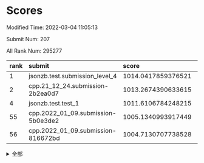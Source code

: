# Scores

Modified Time: 2022-03-04 11:05:13

Submit Num: 207

All Rank Num: 295277

| rank |               submit               |       score        |       sigma        | pk_num |
| :--- | :--------------------------------- | :----------------- | :----------------- | :----- |
| 1    | jsonzb.test.submission_level_4     | 1014.0417859376521 | 0.828850312771409  | 5708   |
| 2    | cpp.21_12_24.submission-2b2ea0d7   | 1013.2674390633615 | 0.8162403030499445 | 5709   |
| 4    | jsonzb.test.test_1                 | 1011.6106784248215 | 0.7974851762291526 | 5698   |
| 55   | cpp.2022_01_09.submission-5b0e3de2 | 1005.1340993917449 | 0.7103167772623222 | 5706   |
| 56   | cpp.2022_01_09.submission-816672bd | 1004.7130707738528 | 0.7102456493481755 | 5711   |


<details>
<summary>全部</summary>

| rank |                 submit                 |       score        |       sigma        | pk_num |
| :--- | :------------------------------------- | :----------------- | :----------------- | :----- |
| 1    | jsonzb.test.submission_level_4         | 1014.0417859376521 | 0.828850312771409  | 5708   |
| 2    | cpp.21_12_24.submission-2b2ea0d7       | 1013.2674390633615 | 0.8162403030499445 | 5709   |
| 3    | gobigger.level_3.submission_level_3_26 | 1011.7377390403966 | 0.7936894212263658 | 5708   |
| 4    | jsonzb.test.test_1                     | 1011.6106784248215 | 0.7974851762291526 | 5698   |
| 5    | gobigger.level_3.submission_level_3_31 | 1011.5479231340291 | 0.7737574835021848 | 5706   |
| 6    | gobigger.level_3.submission_level_3_14 | 1011.2806258843963 | 0.783987567184643  | 5706   |
| 7    | gobigger.level_3.submission_level_3_19 | 1011.2159930991361 | 0.7694598278918384 | 5707   |
| 8    | gobigger.level_3.submission_level_3_49 | 1011.087568336313  | 0.7818578468529649 | 5704   |
| 9    | gobigger.level_3.submission_level_3_15 | 1011.0722543395165 | 0.7691224364677276 | 5712   |
| 10   | gobigger.level_3.submission_level_3_3  | 1011.0628328385378 | 0.7380609706900946 | 5707   |
| 11   | gobigger.level_3.submission_level_3_46 | 1011.0067032362851 | 0.7676803735703703 | 5702   |
| 12   | gobigger.level_3.submission_level_3_44 | 1010.9935509276982 | 0.7660820576856352 | 5704   |
| 13   | gobigger.level_3.submission_level_3_2  | 1010.8975401108615 | 0.7597302399663242 | 5707   |
| 14   | gobigger.level_3.submission_level_3_27 | 1010.7837682408358 | 0.7765786283702688 | 5707   |
| 15   | gobigger.level_3.submission_level_3_30 | 1010.7822641597992 | 0.7454097889407533 | 5708   |
| 16   | gobigger.level_3.submission_level_3_10 | 1010.7241341646665 | 0.7646414118832257 | 5707   |
| 17   | gobigger.level_3.submission_level_3_37 | 1010.5253839157425 | 0.7511592206960279 | 5705   |
| 18   | gobigger.level_3.submission_level_3_29 | 1010.4949581315813 | 0.7723962548812163 | 5709   |
| 19   | gobigger.level_3.submission_level_3_45 | 1010.4404373304483 | 0.7835353742514746 | 5711   |
| 20   | gobigger.level_3.submission_level_3_38 | 1010.4303944453117 | 0.7445423830328615 | 5704   |
| 21   | gobigger.level_3.submission_level_3_6  | 1010.4184487399039 | 0.7530217685977741 | 5704   |
| 22   | gobigger.level_3.submission_level_3_24 | 1010.4093052112237 | 0.7702396184073772 | 5708   |
| 23   | gobigger.level_3.submission_level_3_32 | 1010.3700234385219 | 0.7673902395879992 | 5696   |
| 24   | gobigger.level_3.submission_level_3_20 | 1010.3475774269499 | 0.7581971667658883 | 5708   |
| 25   | gobigger.level_3.submission_level_3_0  | 1010.3203543791241 | 0.7781395931438986 | 5708   |
| 26   | gobigger.level_3.submission_level_3_41 | 1010.2867297586716 | 0.7596457159436916 | 5705   |
| 27   | gobigger.level_3.submission_level_3_34 | 1010.2737113532976 | 0.7681493196570083 | 5710   |
| 28   | gobigger.level_3.submission_level_3_25 | 1010.2666398214792 | 0.7465497347326344 | 5704   |
| 29   | gobigger.level_3.submission_level_3_4  | 1010.2578135641153 | 0.7612576639429232 | 5707   |
| 30   | gobigger.level_3.submission_level_3_40 | 1010.255153940625  | 0.7645007192825455 | 5703   |
| 31   | gobigger.level_3.submission_level_3_12 | 1010.205477368086  | 0.7737036927707434 | 5699   |
| 32   | gobigger.level_3.submission_level_3_8  | 1010.1678179784187 | 0.7646108821642198 | 5703   |
| 33   | gobigger.level_3.submission_level_3_47 | 1010.160953421881  | 0.7335598080492078 | 5711   |
| 34   | gobigger.level_3.submission_level_3_16 | 1010.0128897072615 | 0.7494725449346721 | 5712   |
| 35   | gobigger.level_3.submission_level_3_7  | 1009.9385829646137 | 0.7516711293165024 | 5705   |
| 36   | gobigger.level_3.submission_level_3_18 | 1009.902826366483  | 0.7859816645022186 | 5703   |
| 37   | gobigger.level_3.submission_level_3_28 | 1009.8419720945473 | 0.7615919257019845 | 5705   |
| 38   | gobigger.level_3.submission_level_3_43 | 1009.8088181757893 | 0.7594681114082436 | 5710   |
| 39   | gobigger.level_3.submission_level_3_33 | 1009.71853636956   | 0.7916711769632665 | 5703   |
| 40   | gobigger.level_3.submission_level_3_42 | 1009.5646346027776 | 0.7624141950016524 | 5704   |
| 41   | gobigger.level_3.submission_level_3_1  | 1009.3262836555831 | 0.7550441022760941 | 5700   |
| 42   | gobigger.level_3.submission_level_3_13 | 1009.1888298749836 | 0.7695160825507021 | 5704   |
| 43   | gobigger.level_3.submission_level_3_35 | 1009.1794994141535 | 0.7888339593316894 | 5706   |
| 44   | gobigger.level_3.submission_level_3_22 | 1009.1507117040672 | 0.7696171400617073 | 5707   |
| 45   | gobigger.level_3.submission_level_3_17 | 1009.084706737869  | 0.7333848006767    | 5711   |
| 46   | gobigger.level_3.submission_level_3_39 | 1009.0590335009925 | 0.732222988684544  | 5707   |
| 47   | gobigger.level_3.submission_level_3_21 | 1008.9336665203838 | 0.741480373285549  | 5707   |
| 48   | gobigger.level_3.submission_level_3_5  | 1008.8041635868803 | 0.7669960311848526 | 5708   |
| 49   | gobigger.level_3.submission_level_3_36 | 1008.6400922254359 | 0.7742291280271664 | 5704   |
| 50   | gobigger.level_3.submission_level_3_11 | 1008.3219797177824 | 0.7568216048412302 | 5710   |
| 51   | gobigger.level_3.submission_level_3_48 | 1007.9330490163269 | 0.7420427269931469 | 5702   |
| 52   | gobigger.level_3.submission_level_3_9  | 1007.6132518870609 | 0.7526246439829049 | 5705   |
| 53   | gobigger.level_3.submission_level_3_23 | 1006.9578641614714 | 0.7223673122446203 | 5707   |
| 54   | gobigger.level_1.submission_level_1_3  | 1005.3868237475293 | 0.7359870307591312 | 5702   |
| 55   | cpp.2022_01_09.submission-5b0e3de2     | 1005.1340993917449 | 0.7103167772623222 | 5706   |
| 56   | cpp.2022_01_09.submission-816672bd     | 1004.7130707738528 | 0.7102456493481755 | 5711   |
| 57   | gobigger.level_1.submission_level_1_43 | 1004.6674441889791 | 0.7181393232561064 | 5712   |
| 58   | gobigger.level_1.submission_level_1_8  | 1004.4990987945455 | 0.7188121424064776 | 5706   |
| 59   | gobigger.level_1.submission_level_1_27 | 1004.4613802761584 | 0.7116030946489912 | 5704   |
| 60   | gobigger.level_1.submission_level_1_11 | 1004.3986129380198 | 0.719482903169834  | 5709   |
| 61   | gobigger.level_1.submission_level_1_24 | 1004.2638121016106 | 0.7233555618316188 | 5708   |
| 62   | gobigger.level_1.submission_level_1_16 | 1004.1974756049927 | 0.7216218887664717 | 5705   |
| 63   | gobigger.level_1.submission_level_1_15 | 1004.1515036704789 | 0.7121110312578293 | 5715   |
| 64   | gobigger.level_1.submission_level_1_28 | 1004.1148741359922 | 0.7126939581656188 | 5711   |
| 65   | gobigger.level_1.submission_level_1_9  | 1004.0879385174404 | 0.7181011157313377 | 5702   |
| 66   | gobigger.level_1.submission_level_1_13 | 1004.0099975583117 | 0.7142105310997487 | 5708   |
| 67   | gobigger.level_1.submission_level_1_40 | 1003.9246442795759 | 0.7323803311962014 | 5707   |
| 68   | gobigger.level_1.submission_level_1_12 | 1003.8996817814848 | 0.7216986138529955 | 5706   |
| 69   | gobigger.level_1.submission_level_1_32 | 1003.8590445680179 | 0.7121189248157443 | 5703   |
| 70   | gobigger.level_1.submission_level_1_47 | 1003.8414050504571 | 0.7272780893344891 | 5703   |
| 71   | gobigger.level_1.submission_level_1_39 | 1003.8052098443002 | 0.7081960430463906 | 5705   |
| 72   | gobigger.level_1.submission_level_1_45 | 1003.7842001300977 | 0.7236373930481963 | 5700   |
| 73   | gobigger.level_1.submission_level_1_38 | 1003.7731152589055 | 0.7157007793976261 | 5705   |
| 74   | gobigger.level_1.submission_level_1_46 | 1003.646322091407  | 0.7149188398069234 | 5706   |
| 75   | gobigger.level_1.submission_level_1_34 | 1003.5993109401161 | 0.7009464025103533 | 5704   |
| 76   | gobigger.level_1.submission_level_1_21 | 1003.3634120191682 | 0.7235113881516607 | 5707   |
| 77   | gobigger.level_1.submission_level_1_42 | 1003.1074881532254 | 0.7113282511825775 | 5702   |
| 78   | gobigger.level_1.submission_level_1_6  | 1003.0542474888671 | 0.7091109146413441 | 5706   |
| 79   | gobigger.level_1.submission_level_1_49 | 1002.9964430838811 | 0.7204167097627665 | 5701   |
| 80   | gobigger.level_1.submission_level_1_29 | 1002.9955080978013 | 0.7240009346833638 | 5698   |
| 81   | gobigger.level_1.submission_level_1_26 | 1002.9546502780728 | 0.7213866482444666 | 5705   |
| 82   | gobigger.level_1.submission_level_1_4  | 1002.9459457074644 | 0.7113617398684331 | 5706   |
| 83   | gobigger.level_1.submission_level_1_0  | 1002.940621393497  | 0.7158653677342626 | 5708   |
| 84   | gobigger.level_1.submission_level_1_17 | 1002.9152528941913 | 0.7101171422379645 | 5703   |
| 85   | gobigger.level_1.submission_level_1_14 | 1002.8599941321703 | 0.7142365542347701 | 5706   |
| 86   | gobigger.level_1.submission_level_1_10 | 1002.8016093059846 | 0.715211343305319  | 5707   |
| 87   | gobigger.level_1.submission_level_1_35 | 1002.7940813655968 | 0.6965778050744231 | 5706   |
| 88   | gobigger.level_1.submission_level_1_19 | 1002.7824287874765 | 0.708251133827689  | 5706   |
| 89   | gobigger.level_1.submission_level_1_23 | 1002.7665311063233 | 0.7213174028881407 | 5705   |
| 90   | gobigger.level_1.submission_level_1_31 | 1002.7096469152151 | 0.7132315981964877 | 5696   |
| 91   | gobigger.level_1.submission_level_1_5  | 1002.6851724573127 | 0.726318749892525  | 5705   |
| 92   | gobigger.level_1.submission_level_1_37 | 1002.6836864719415 | 0.7215758024541714 | 5705   |
| 93   | gobigger.level_1.submission_level_1_18 | 1002.6507923459582 | 0.7088573071684472 | 5708   |
| 94   | gobigger.level_1.submission_level_1_33 | 1002.6396138100864 | 0.7107684563628788 | 5710   |
| 95   | gobigger.level_1.submission_level_1_44 | 1002.6204293685101 | 0.7204352003249107 | 5706   |
| 96   | gobigger.level_1.submission_level_1_25 | 1002.5836665382985 | 0.7134025334937857 | 5706   |
| 97   | gobigger.level_1.submission_level_1_48 | 1002.459235176151  | 0.7088065142447127 | 5709   |
| 98   | gobigger.level_1.submission_level_1_22 | 1002.3554345103215 | 0.7061521847869632 | 5706   |
| 99   | gobigger.level_1.submission_level_1_41 | 1002.3121916134402 | 0.7103000001265655 | 5706   |
| 100  | gobigger.level_1.submission_level_1_20 | 1002.2997593909658 | 0.7310867808120093 | 5706   |
| 101  | gobigger.level_1.submission_level_1_1  | 1002.2837718934403 | 0.7066853212039176 | 5703   |
| 102  | gobigger.level_1.submission_level_1_36 | 1002.2459189981232 | 0.7026973384428448 | 5709   |
| 103  | gobigger.level_1.submission_level_1_7  | 1002.2055408563743 | 0.7153067336015755 | 5707   |
| 104  | gobigger.level_1.submission_level_1_2  | 1002.0962520812957 | 0.7234160973287131 | 5713   |
| 105  | gobigger.level_1.submission_level_1_30 | 1001.851843118829  | 0.7073566115826374 | 5706   |
| 106  | gobigger.random.submission_random_10   | 997.6483712492382  | 0.7118826486907385 | 5708   |
| 107  | gobigger.random.submission_random_45   | 997.5271923495244  | 0.7061896830530634 | 5706   |
| 108  | gobigger.random.submission_random_35   | 997.3704647745056  | 0.7016076581946351 | 5708   |
| 109  | gobigger.random.submission_random_26   | 997.3215970055242  | 0.7109487422444529 | 5708   |
| 110  | gobigger.random.submission_random_48   | 997.0759766079674  | 0.7089030702486533 | 5710   |
| 111  | gobigger.random.submission_random_5    | 997.0231715876789  | 0.7215747945222731 | 5711   |
| 112  | gobigger.random.submission_random_40   | 996.8869094358071  | 0.7069907677704824 | 5706   |
| 113  | gobigger.random.submission_random_33   | 996.8505437886893  | 0.7086633967767075 | 5706   |
| 114  | gobigger.random.submission_random_37   | 996.6988320989796  | 0.7151283340345459 | 5705   |
| 115  | gobigger.random.submission_random_21   | 996.6884034544476  | 0.7157397374079801 | 5702   |
| 116  | gobigger.random.submission_random_24   | 996.6401556359929  | 0.706011643255373  | 5706   |
| 117  | gobigger.random.submission_random_38   | 996.6290226753083  | 0.740033450047988  | 5707   |
| 118  | gobigger.random.submission_random_27   | 996.554268052008   | 0.7189876457075977 | 5707   |
| 119  | gobigger.random.submission_random_47   | 996.5089401517531  | 0.7167071211933324 | 5707   |
| 120  | gobigger.random.submission_random_20   | 996.469488483311   | 0.7015717475137101 | 5709   |
| 121  | gobigger.random.submission_random_25   | 996.4139604819177  | 0.707345240620331  | 5706   |
| 122  | gobigger.random.submission_random_1    | 996.3272486099116  | 0.711788721600536  | 5706   |
| 123  | gobigger.random.submission_random_4    | 996.3129671449467  | 0.7110528666685396 | 5709   |
| 124  | gobigger.random.submission_random_15   | 996.2331538836191  | 0.7194857131918079 | 5709   |
| 125  | gobigger.random.submission_random_41   | 996.1975678855547  | 0.7054637662971873 | 5707   |
| 126  | gobigger.random.submission_random_8    | 996.1743419857916  | 0.7128087085680985 | 5706   |
| 127  | gobigger.random.submission_random_34   | 996.1505416640452  | 0.7247365827674784 | 5708   |
| 128  | gobigger.random.submission_random_43   | 996.0683219651721  | 0.7195393984604656 | 5700   |
| 129  | gobigger.random.submission_random_22   | 996.0673365247881  | 0.7177812672265225 | 5704   |
| 130  | gobigger.random.submission_random_30   | 996.0561889925095  | 0.718005040815609  | 5704   |
| 131  | gobigger.random.submission_random_9    | 996.0156835175267  | 0.7130083931197126 | 5702   |
| 132  | gobigger.random.submission_random_23   | 996.0133291606871  | 0.7200269717397951 | 5702   |
| 133  | gobigger.random.submission_random_17   | 995.9750579174265  | 0.7102333538622049 | 5705   |
| 134  | gobigger.random.submission_random_28   | 995.9569918823803  | 0.7022472244067745 | 5704   |
| 135  | gobigger.random.submission_random_16   | 995.941976836668   | 0.6986942926657156 | 5704   |
| 136  | gobigger.random.submission_random_18   | 995.8827301741865  | 0.6980275048010329 | 5701   |
| 137  | gobigger.random.submission_random_39   | 995.8081458416532  | 0.6941447850342956 | 5706   |
| 138  | gobigger.random.submission_random_6    | 995.7357309390028  | 0.711970878950192  | 5702   |
| 139  | gobigger.random.submission_random_14   | 995.6655494621225  | 0.7081785453095907 | 5706   |
| 140  | gobigger.random.submission_random_3    | 995.5346118760832  | 0.71121600108258   | 5704   |
| 141  | gobigger.random.submission_random_32   | 995.5281272760307  | 0.7220323259120468 | 5709   |
| 142  | gobigger.random.submission_random_11   | 995.5199127834628  | 0.7221725045388738 | 5699   |
| 143  | gobigger.random.submission_random_36   | 995.3942627170418  | 0.6985836765991361 | 5706   |
| 144  | gobigger.random.submission_random_7    | 995.3912563082775  | 0.7230770232716918 | 5705   |
| 145  | gobigger.random.submission_random_2    | 995.3259144579193  | 0.7097235183101754 | 5703   |
| 146  | gobigger.random.submission_random_31   | 995.2970180705305  | 0.7096618544690201 | 5702   |
| 147  | gobigger.random.submission_random_42   | 995.2674974800657  | 0.7129351408871805 | 5708   |
| 148  | gobigger.random.submission_random_44   | 995.243779041496   | 0.7161714918091118 | 5699   |
| 149  | gobigger.random.submission_random_46   | 995.216143160325   | 0.7140749797722606 | 5706   |
| 150  | gobigger.random.submission_random_29   | 995.1953521881206  | 0.7123776110587193 | 5712   |
| 151  | gobigger.random.submission_random_19   | 995.1175309776776  | 0.709745165220217  | 5705   |
| 152  | gobigger.random.submission_random_13   | 995.0892015276503  | 0.724449981643692  | 5707   |
| 153  | gobigger.random.submission_random_12   | 995.0553699836959  | 0.7219045819162724 | 5701   |
| 154  | gobigger.level_2.submission_level_2_39 | 994.9994405141233  | 0.7239674777719802 | 5705   |
| 155  | gobigger.random.submission_random_49   | 994.9486367216466  | 0.7154668831609267 | 5710   |
| 156  | gobigger.random.submission_random_0    | 994.6409405510838  | 0.7467336340965892 | 5706   |
| 157  | gobigger.level_2.submission_level_2_20 | 994.0247943729061  | 0.7370762214277345 | 5709   |
| 158  | gobigger.level_2.submission_level_2_48 | 993.2965534726193  | 0.7533376311788267 | 5705   |
| 159  | gobigger.level_2.submission_level_2_1  | 993.2084205523331  | 0.7339211797039987 | 5705   |
| 160  | gobigger.level_2.submission_level_2_28 | 993.1583931572527  | 0.7240724650489482 | 5702   |
| 161  | gobigger.level_2.submission_level_2_11 | 993.1044800177428  | 0.7443194651950843 | 5707   |
| 162  | gobigger.level_2.submission_level_2_31 | 993.0926914464802  | 0.7336562738925733 | 5707   |
| 163  | gobigger.level_2.submission_level_2_35 | 993.0725743953138  | 0.7432724458227379 | 5702   |
| 164  | gobigger.level_2.submission_level_2_40 | 993.0171733071934  | 0.7381857217112862 | 5704   |
| 165  | gobigger.level_2.submission_level_2_19 | 992.9378198559561  | 0.7245563357270964 | 5705   |
| 166  | gobigger.level_2.submission_level_2_21 | 992.8329860044936  | 0.7483744792836183 | 5703   |
| 167  | gobigger.level_2.submission_level_2_38 | 992.8266787916112  | 0.735253535754323  | 5709   |
| 168  | gobigger.level_2.submission_level_2_7  | 992.8005447962322  | 0.7494860310661902 | 5709   |
| 169  | gobigger.level_2.submission_level_2_33 | 992.775352186692   | 0.7323587172736511 | 5703   |
| 170  | gobigger.level_2.submission_level_2_23 | 992.721000813491   | 0.7385778932250134 | 5709   |
| 171  | gobigger.level_2.submission_level_2_0  | 992.7191284469549  | 0.728052670358507  | 5708   |
| 172  | gobigger.level_2.submission_level_2_17 | 992.6924711693796  | 0.7398125211321084 | 5703   |
| 173  | gobigger.level_2.submission_level_2_22 | 992.548606913627   | 0.7607118583112015 | 5700   |
| 174  | gobigger.level_2.submission_level_2_29 | 992.4130025247231  | 0.7380166125830772 | 5710   |
| 175  | gobigger.level_2.submission_level_2_44 | 992.3573683935705  | 0.7530338853067972 | 5709   |
| 176  | gobigger.level_2.submission_level_2_49 | 992.2327774993854  | 0.7539322655457263 | 5710   |
| 177  | gobigger.level_2.submission_level_2_34 | 992.162683400271   | 0.7450789902836821 | 5707   |
| 178  | gobigger.level_2.submission_level_2_36 | 992.0680664720793  | 0.7670520109769678 | 5709   |
| 179  | gobigger.level_2.submission_level_2_12 | 991.9124374308905  | 0.7555204579725263 | 5709   |
| 180  | gobigger.level_2.submission_level_2_13 | 991.6991487954513  | 0.7513592060908861 | 5707   |
| 181  | gobigger.level_2.submission_level_2_45 | 991.6863063124287  | 0.7393450049283364 | 5702   |
| 182  | gobigger.level_2.submission_level_2_6  | 991.6631958493374  | 0.75574989897598   | 5707   |
| 183  | gobigger.level_2.submission_level_2_14 | 991.6453499235638  | 0.7475283078727589 | 5707   |
| 184  | gobigger.level_2.submission_level_2_24 | 991.5545780546802  | 0.7427273309664624 | 5710   |
| 185  | gobigger.level_2.submission_level_2_46 | 991.4791926673204  | 0.7621545046237781 | 5705   |
| 186  | gobigger.level_2.submission_level_2_47 | 991.4767991884327  | 0.7324881822786068 | 5705   |
| 187  | gobigger.level_2.submission_level_2_4  | 991.4621758096508  | 0.7394186486142215 | 5705   |
| 188  | gobigger.level_2.submission_level_2_18 | 991.4208549909949  | 0.7526303454312215 | 5704   |
| 189  | gobigger.level_2.submission_level_2_8  | 991.3862834964929  | 0.7753538210219866 | 5709   |
| 190  | gobigger.level_2.submission_level_2_16 | 991.2883438014806  | 0.7638351439934415 | 5705   |
| 191  | gobigger.level_2.submission_level_2_2  | 991.2712897952957  | 0.7337548059061303 | 5705   |
| 192  | gobigger.level_2.submission_level_2_32 | 991.2253244508929  | 0.7633744287527903 | 5702   |
| 193  | gobigger.level_2.submission_level_2_27 | 991.1998300345537  | 0.7517591547857965 | 5703   |
| 194  | gobigger.level_2.submission_level_2_9  | 991.0755623249696  | 0.7612520237036622 | 5708   |
| 195  | gobigger.level_2.submission_level_2_15 | 991.0746006008767  | 0.767046575451936  | 5701   |
| 196  | gobigger.level_2.submission_level_2_25 | 991.0740618605204  | 0.7548378833221656 | 5708   |
| 197  | gobigger.level_2.submission_level_2_26 | 990.9789164341748  | 0.7701521028897914 | 5703   |
| 198  | gobigger.level_2.submission_level_2_41 | 990.9764202642755  | 0.7533231163455693 | 5705   |
| 199  | gobigger.level_2.submission_level_2_37 | 990.9729588291427  | 0.7415858134750789 | 5705   |
| 200  | gobigger.level_2.submission_level_2_5  | 990.8885361784215  | 0.7951783255054272 | 5709   |
| 201  | gobigger.level_2.submission_level_2_43 | 990.6851068641975  | 0.7749012772444278 | 5709   |
| 202  | gobigger.level_2.submission_level_2_10 | 990.4939082376287  | 0.7585472813667321 | 5708   |
| 203  | gobigger.level_2.submission_level_2_3  | 990.0303143592496  | 0.755609685079486  | 5704   |
| 204  | gobigger.level_2.submission_level_2_30 | 989.9787652509203  | 0.7847815360984871 | 5708   |
| 205  | gobigger.level_2.submission_level_2_42 | 989.9015204461072  | 0.7560245229368768 | 5708   |
| 206  | gobigger.none.submission_none_0        | 979.8909452310667  | 1.1811345703044926 | 5707   |
| 207  | gobigger.none.submission_none_1        | 975.4651159491655  | 1.5576376890706642 | 5704   |

</details>